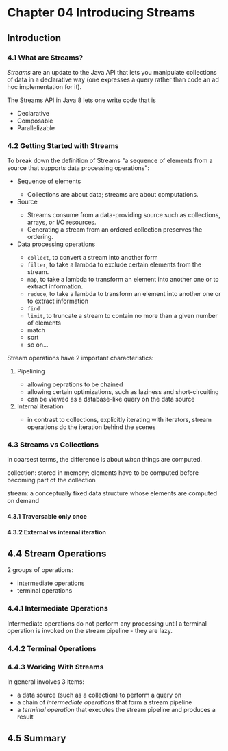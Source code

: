 # Chapter 04 Introducing Streams

## Introduction

### 4.1 What are Streams?

<i>Streams</i> are an update to the Java API that lets you manipulate collections of data in a declarative way (one
expresses a query rather than code an ad hoc implementation for it).

The Streams API in Java 8 lets one write code that is

<ul>
    <li>Declarative</li>
    <li>Composable</li>
    <li>Parallelizable</li>
</ul>

### 4.2 Getting Started with Streams

To break down the definition of Streams "a sequence of elements from a source that supports data processing operations":
<ul>
    <li>Sequence of elements</li>
    <ul><li>Collections are about data; streams are about computations.</li></ul>
    <li>Source</li>
    <ul>
        <li>Streams consume from a data-providing source such as collections, arrays, or I/O resources.</li>
        <li>Generating a stream from an ordered collection preserves the ordering.</li>
    </ul>
    <li>Data processing operations</li>
    <ul>
        <li><code>collect</code>, to convert a stream into another form</li>
        <li><code>filter</code>, to take a lambda to exclude certain elements from the stream.</li>
        <li><code>map</code>, to take a lambda to transform an element into another one or to extract information.</li>
        <li><code>reduce</code>, to take a lambda to transform an element into another one or to extract information</li>
        <li><code>find</code></li>
        <li><code>limit</code>, to truncate a stream to contain no more than a given number of elements</li>
        <li>match</li>
        <li>sort</li>
        <li>so on...</li>
    </ul>
</ul>

Stream operations have 2 important characteristics:

<ol>
    <li>Pipelining</li>
    <ul>
        <li>allowing oeprations to be chained</li>
        <li>allowing certain optimizations, such as laziness and short-circuiting</li>
        <li>can be viewed as a database-like query on the data source</li>
    </ul>
    <li>Internal iteration</li>
    <ul>
        <li>in contrast to collections, explicitly iterating with iterators, stream operations do the iteration behind the scenes</li>
    </ul>
</ol>

### 4.3 Streams vs Collections

in coarsest terms, the difference is about <i>when</i> things are computed.

collection: stored in memory; elements have to be computed before becoming part of the collection

stream: a conceptually fixed data structure whose elements are computed on demand

#### 4.3.1 Traversable only once

#### 4.3.2 External vs internal iteration

## 4.4 Stream Operations

2 groups of operations:

<ul>
    <li>intermediate operations</li>
    <li>terminal operations</li>
</ul>

### 4.4.1 Intermediate Operations

Intermediate operations do not perform any processing until a terminal operation is invoked on the stream pipeline -
they are lazy.

### 4.4.2 Terminal Operations

### 4.4.3 Working With Streams

In general involves 3 items:

<ul>
    <li>a data source (such as a collection) to perform a query on</li>
    <li>a chain of <i>intermediate operations</i> that form a stream pipeline</li>
    <li>a <i>terminal operation</i> that executes the stream pipeline and produces a result</li>
</ul>

## 4.5 Summary